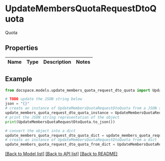 # UpdateMembersQuotaRequestDtoQuota

Quota

## Properties

Name | Type | Description | Notes
------------ | ------------- | ------------- | -------------

## Example

```python
from docspace.models.update_members_quota_request_dto_quota import UpdateMembersQuotaRequestDtoQuota

# TODO update the JSON string below
json = "{}"
# create an instance of UpdateMembersQuotaRequestDtoQuota from a JSON string
update_members_quota_request_dto_quota_instance = UpdateMembersQuotaRequestDtoQuota.from_json(json)
# print the JSON string representation of the object
print(UpdateMembersQuotaRequestDtoQuota.to_json())

# convert the object into a dict
update_members_quota_request_dto_quota_dict = update_members_quota_request_dto_quota_instance.to_dict()
# create an instance of UpdateMembersQuotaRequestDtoQuota from a dict
update_members_quota_request_dto_quota_from_dict = UpdateMembersQuotaRequestDtoQuota.from_dict(update_members_quota_request_dto_quota_dict)
```
[[Back to Model list]](../README.md#documentation-for-models) [[Back to API list]](../README.md#documentation-for-api-endpoints) [[Back to README]](../README.md)



